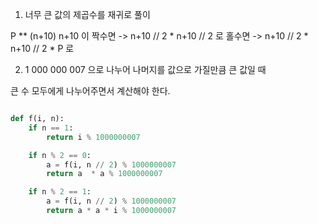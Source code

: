 1. 너무 큰 값의 제곱수를 재귀로 풀이

P ** (n+10)
n+10 이 짝수면 -> n+10 // 2 * n+10 // 2 로
홀수면 -> n+10 // 2 * n+10 // 2 * P 로

2. 1 000 000 007 으로 나누어 나머지를 값으로 가질만큼 큰 값일 때

큰 수 모두에게 나누어주면서 계산해야 한다.

```python

def f(i, n):
    if n == 1:
        return i % 1000000007

    if n % 2 == 0:
        a = f(i, n // 2) % 1000000007
        return a  * a % 1000000007

    if n % 2 == 1:
        a = f(i, n // 2) % 1000000007
        return a * a * i % 1000000007

```